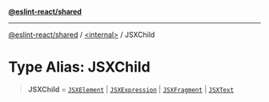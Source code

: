 [**@eslint-react/shared**](../../README.md)

***

[@eslint-react/shared](../../README.md) / [\<internal\>](../README.md) / JSXChild

# Type Alias: JSXChild

> **JSXChild** = [`JSXElement`](../interfaces/JSXElement-1.md) \| [`JSXExpression`](JSXExpression.md) \| [`JSXFragment`](../interfaces/JSXFragment-1.md) \| [`JSXText`](../interfaces/JSXText-1.md)
